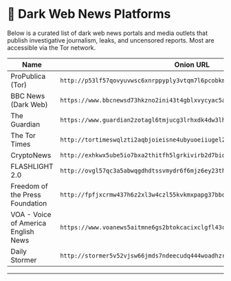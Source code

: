 # 📰 Dark Web News Platforms

Below is a curated list of dark web news portals and media outlets that publish investigative journalism, leaks, and uncensored reports. Most are accessible via the Tor network.

| Name                  | Onion URL                                     |
|-----------------------|-----------------------------------------------|
| ProPublica (Tor) | `http://p53lf57qovyuvwsc6xnrppyply3vtqm7l6pcobkmyqsiofyeznfu5uqd.onion/` |
| BBC News (Dark Web) | `https://www.bbcnewsd73hkzno2ini43t4gblxvycyac5aw4gnv7t2rccijh7745uqd.onion/` |
| The Guardian | `https://www.guardian2zotagl6tmjucg3lrhxdk4dw3lhbqnkvvkywawy3oqfoprid.onion/` |
| The Tor Times | `http://tortimeswqlzti2aqbjoieisne4ubyuoeiiugel2layyudcfrwln76qd.onion/` |
| CryptoNews | `http://exhkwx5ube5io7bxa2thitfh5lgrkivirb2d7biqx3hfrwfd6egbblyd.onion/` |
| FLASHLIGHT 2.0 | `http://ovgl57qc3a5abwqgdhdtssvmydr6f6mjz6ey23thwy63pmbxqmi45iid.onion/` |
| Freedom of the Press Foundation | `http://fpfjxcrmw437h6z2xl3w4czl55kvkmxpapg37bbopsafdu7q454byxid.onion/` |
| VOA - Voice of America English News | `https://www.voanews5aitmne6gs2btokcacixclgfl43cv27sirgbauyyjylwpdtqd.onion/` |
| Daily Stormer | `http://stormer5v52vjsw66jmds7ndeecudq444woadhzr2plxlaayexnh6eqd.onion/` |

---
